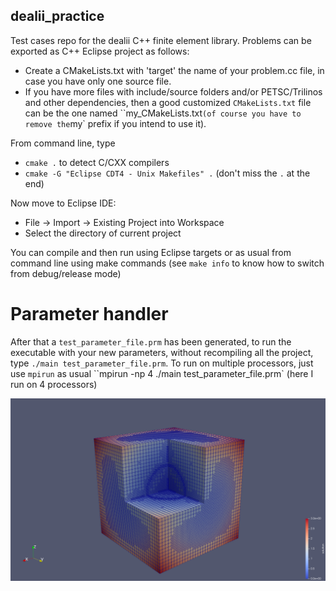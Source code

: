 ## dealii_practice
Test cases repo for the dealii C++ finite element library. Problems can be exported as C++ Eclipse project as follows:

- Create a CMakeLists.txt with 'target' the name of your problem.cc file, in case you have only one source file. 
- If you have more files with include/source folders and/or PETSC/Trilinos and other dependencies, then a good customized `CMakeLists.txt` file can be the one named ``my_CMakeLists.txt` (of course you have to remove the `my` prefix if you intend to use it).

From command line, type
- `cmake .` to detect C/CXX compilers
- `cmake -G "Eclipse CDT4 - Unix Makefiles" .` (don't miss the `.` at the end)

Now move to Eclipse IDE:

- File -> Import -> Existing Project into Workspace
- Select the directory of current project


You can compile and then run using Eclipse targets or as usual from command line using make commands (see `make info` to know how to switch from debug/release mode)

# Parameter handler 

After that a `test_parameter_file.prm` has been generated, to run the executable with your new parameters, without recompiling all the project, type `./main test_parameter_file.prm`.
To run on multiple processors, just use `mpirun` as usual ``mpirun -np 4 ./main test_parameter_file.prm` (here I run on 4 processors)


![Screenshot](adaptive_refinement_kelly_estimator/3D_fichera_corner_adaptive.png)

